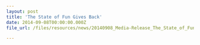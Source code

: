 ```yaml
---
layout: post
title: 'The State of Fun Gives Back'
date: 2014-09-08T00:00:00.000Z
file_url: /files/resources/news/20140908_Media-Release_The_State_of_Fun_Gives_Back.pdf

---
```


